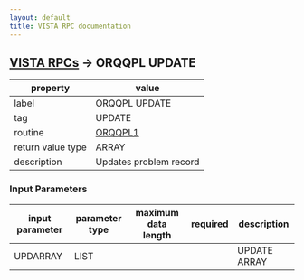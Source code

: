```yaml
---
layout: default
title: VISTA RPC documentation
---
```




## [VISTA RPCs](TableOfContent.md) &#8594; ORQQPL UPDATE 

 property | value 
--- | --- 
 label | ORQQPL UPDATE
 tag | UPDATE
 routine | [ORQQPL1](http://code.osehra.org/dox/Routine_ORQQPL1_source.html)
 return value type | ARRAY
 description | Updates problem record

### Input Parameters

| input parameter | parameter type | maximum data length | required | description | 
| --- | --- | --- | --- | --- | 
| UPDARRAY | LIST |  |  | UPDATE ARRAY | 